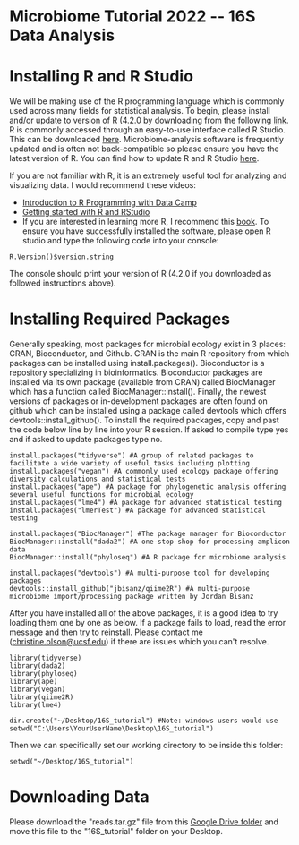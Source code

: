 # Microbiome Tutorial 2022 -- 16S Data Analysis

# Installing R and R Studio
We will be making use of the R programming language which is commonly used across many fields for statistical analysis. To begin, please install and/or update to version of R (4.2.0 by downloading from the following [link](https://ftp.osuosl.org/pub/cran/). R is commonly accessed through an easy-to-use interface called R Studio. This can be downloaded [here](https://www.rstudio.com/products/rstudio/download/). Microbiome-analysis software is frequently updated and is often not back-compatible so please ensure you have the latest version of R. You can find how to update R and R Studio [here](https://bootstrappers.umassmed.edu/bootstrappers-courses/courses/rCourse/Additional_Resources/Updating_R.html#updating-on-mac-and-ubuntu). 

If you are not familiar with R, it is an extremely useful tool for analyzing and visualizing data. I would recommend these videos:

- [Introduction to R Programming with Data Camp](https://www.youtube.com/watch?v=HkNFn6eosaU)
- [Getting started with R and RStudio](https://www.youtube.com/watch?v=lVKMsaWju8w&t=3s)
- If you are interested in learning more R, I recommend this [book](https://www.amazon.com/Data-Science-Transform-Visualize-Model/dp/1491910399/ref=sr_1_9?dchild=1&keywords=tidyverse&qid=1620329413&s=books&sr=1-9).
To ensure you have successfully installed the software, please open R studio and type the following code into your console:

```
R.Version()$version.string
```
The console should print your version of R (4.2.0 if you downloaded as followed instructions above). 

# Installing Required Packages
Generally speaking, most packages for microbial ecology exist in 3 places: CRAN, Bioconductor, and Github. CRAN is the main R repository from which packages can be installed using install.packages(). Bioconductor is a repository specializing in bioinformatics. Bioconductor packages are installed via its own package (available from CRAN) called BiocManager which has a function called BiocManager::install(). Finally, the newest versions of packages or in-development packages are often found on github which can be installed using a package called devtools which offers devtools::install_github(). To install the required packages, copy and past the code below line by line into your R session. If asked to compile type yes and if asked to update packages type no.

```{r setup, include=FALSE}
install.packages("tidyverse") #A group of related packages to facilitate a wide variety of useful tasks including plotting
install.packages("vegan") #A commonly used ecology package offering diversity calculations and statistical tests
install.packages("ape") #A package for phylogenetic analysis offering several useful functions for microbial ecology
install.packages("lme4") #A package for advanced statistical testing
install.packages("lmerTest") #A package for advanced statistical testing

install.packages("BiocManager") #The package manager for Bioconductor
BiocManager::install("dada2") #A one-stop-shop for processing amplicon data
BiocManager::install("phyloseq") #A R package for microbiome analysis

install.packages("devtools") #A multi-purpose tool for developing packages
devtools::install_github("jbisanz/qiime2R") #A multi-purpose microbiome import/processing package written by Jordan Bisanz
```

After you have installed all of the above packages, it is a good idea to try loading them one by one as below. If a package fails to load, read the error message and then try to reinstall. Please contact me (christine.olson@ucsf.edu) if there are issues which you can't resolve.
```
library(tidyverse)
library(dada2)
library(phyloseq)
library(ape)
library(vegan)
library(qiime2R)
library(lme4)
```

```
dir.create("~/Desktop/16S_tutorial") #Note: windows users would use setwd("C:\Users\YourUserName\Desktop\16S_tutorial")
```

Then we can specifically set our working directory to be inside this folder:

```
setwd("~/Desktop/16S_tutorial")
```

# Downloading Data
Please download the "reads.tar.gz" file from this [Google Drive folder](https://drive.google.com/drive/u/1/folders/1yINuUX0RExD1wWC-KERXmcH_uiB5-7XB) and move this file to the "16S_tutorial" folder on your Desktop.

